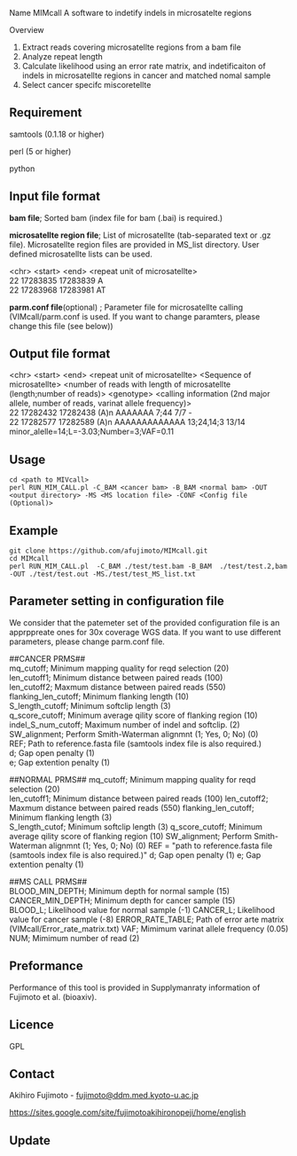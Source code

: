 Name
MIMcall
A software to indetify indels in microsatelte regions

Overview
1. Extract reads covering microsatellte regions from a bam file
2. Analyze repeat length 
3. Calculate likelihood using an error rate matrix, and indetificaiton of indels in microsatellte regions in cancer and matched nomal sample
4. Select cancer specifc miscoretellte

## Requirement
samtools (0.1.18 or higher)

perl (5 or higher)

python

## Input file format
**bam file**; Sorted bam (index file for bam (.bai) is required.)


**microsatellte region file**; List of microsatellte (tab-separated text or .gz file). Microsatellte region files are provided in MS_list directory. User defined microsatellte lists can be used. 

\<chr\> \<start\> \<end\> \<repeat unit of microsatellte\>  
22      17283835        17283839        A  
22      17283968        17283981        AT  


**parm.conf file**(optional) ; Parameter file for microsatellte calling (VIMcall/parm.conf is used. If you want to change paramters, please change this file (see below))


## Output file format
\<chr\> \<start\> \<end\> \<repeat unit of microsatellte\> \<Sequence of microsatellte> \<number of reads with length of microsatellte (length;number of reads)\> \<genotype\> \<calling information (2nd major allele, number of reads, varinat allele frequency)\>  
22      17282432        17282438        (A)n    AAAAAAA 7;44    7/7     -  
22      17282577        17282589        (A)n    AAAAAAAAAAAAA   13;24,14;3      13/14   minor_alelle=14;L=-3.03;Number=3;VAF=0.11 


## Usage
```
cd <path to MIVcall>
perl RUN_MIM_CALL.pl -C_BAM <cancer bam> -B_BAM <normal bam> -OUT <output directory> -MS <MS location file> -CONF <Config file (Optional)>
```

## Example
```
git clone https://github.com/afujimoto/MIMcall.git
cd MIMcall
perl RUN_MIM_CALL.pl  -C_BAM ./test/test.bam -B_BAM  ./test/test.2,bam -OUT ./test/test.out -MS./test/test_MS_list.txt
```


## Parameter setting in configuration file
We consider that the patemeter set of the provided configuration file is an apprppreate ones for 30x coverage WGS data. If you want to use different parameters, please change parm.conf file.

\##CANCER PRMS##  
mq_cutoff; Minimum mapping quality for reqd selection (20)  
len_cutoff1; Minimum distance between paired reads (100)  
len_cutoff2; Maxmum distance between paired reads (550)   
flanking_len_cutoff; Minimum flanking length (10)  
S_length_cutoff; Minimum softclip length (3)  
q_score_cutoff; Minimum average qility score of flanking region (10)  
indel_S_num_cutoff; Maximum number of indel and softclip. (2)
SW_alignment; Perform Smith-Waterman alignmnt (1; Yes, 0; No) (0)    
REF; Path to reference.fasta file (samtools index file is also required.)  
d; Gap open penalty (1)  
e; Gap extention penalty (1)  

\##NORMAL PRMS##
mq_cutoff; Minimum mapping quality for reqd selection (20)  
len_cutoff1; Minimum distance between paired reads (100)
len_cutoff2; Maxmum distance between paired reads (550) 
flanking_len_cutoff; Minimum flanking length (3)  
S_length_cutof; Minimum softclip length (3)
q_score_cutoff; Minimum average qility score of flanking region (10) 
SW_alignment; Perform Smith-Waterman alignmnt (1; Yes, 0; No) (0)
REF = "path to reference.fasta file (samtools index file is also required.)"
d; Gap open penalty (1)
e; Gap extention penalty (1)

\##MS CALL PRMS##		
BLOOD_MIN_DEPTH; Minimum depth for normal sample (15)  
CANCER_MIN_DEPTH; Minimum depth for cancer sample (15)  
BLOOD_L; Likelihood value for normal sample (-1)
CANCER_L; Likelihood value for cancer sample (-8)
ERROR_RATE_TABLE; Path of error arte matrix (VIMcall/Error_rate_matrix.txt)
VAF; Mimimum varinat allele frequency (0.05)    
NUM; Mimimum number of read (2)  

## Preformance
Performance of this tool is provided in Supplymanraty information of Fujimoto et al. (bioaxiv).

## Licence
GPL

## Contact

Akihiro Fujimoto - fujimoto@ddm.med.kyoto-u.ac.jp

https://sites.google.com/site/fujimotoakihironopeji/home/english

## Update